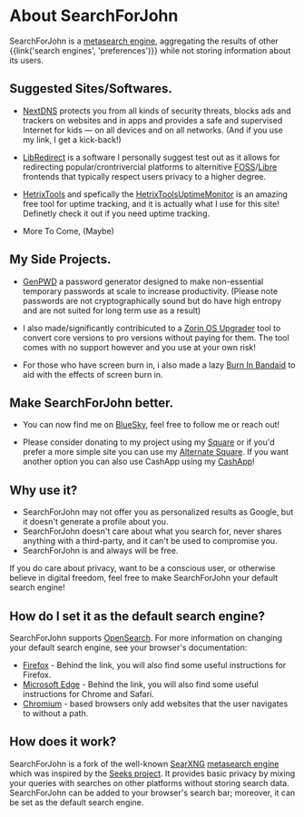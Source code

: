 # About SearchForJohn

SearchForJohn is a [metasearch engine], aggregating the results of other
{{link('search engines', 'preferences')}} while not storing information about
its users.

## Suggested Sites/Softwares.

- [NextDNS] protects you from all kinds of security threats, blocks ads and trackers on websites and in apps and provides a safe and supervised Internet for kids — on all devices and on all networks. (And if you use my link, I get a kick-back!)

- [LibRedirect] is a software I personally suggest test out as it allows for redirecting popular/crontrivercial platforms to alternitive [FOSS]/[Libre] frontends that typically respect users privacy to a higher degree.

- [HetrixTools] and spefically the [HetrixToolsUptimeMonitor] is an amazing free tool for uptime tracking, and it is actually what I use for this site! Definetly check it out if you need uptime tracking.

- More To Come, (Maybe)

## My Side Projects.

- [GenPWD] a password generator designed to make non-essential temporary passwords at scale to increase productivity. (Please note passwords are not cryptographically sound but do have high entropy and are not suited for long term use as a result)

- I also made/significantly contribicuted to a [Zorin OS Upgrader] tool to convert core versions to pro versions without paying for them. The tool comes with no support however and you use at your own risk!

- For those who have screen burn in, i also made a lazy [Burn In Bandaid] to aid with the effects of screen burn in.

## Make SearchForJohn better.

- You can now find me on [BlueSky], feel free to follow me or reach out!

- Please consider donating to my project using my [Square] or if you'd prefer a more simple site you can use my [Alternate Square]. If you want another option you can also use CashApp using my [CashApp]!

## Why use it?

- SearchForJohn may not offer you as personalized results as Google, but it doesn't
  generate a profile about you.
- SearchForJohn doesn't care about what you search for, never shares anything with a
  third-party, and it can't be used to compromise you.
- SearchForJohn is and always will be free.

If you do care about privacy, want to be a conscious user, or otherwise believe
in digital freedom, feel free to make SearchForJohn your default search engine!


## How do I set it as the default search engine?

SearchForJohn supports [OpenSearch].  For more information on changing your default
search engine, see your browser's documentation:

- [Firefox] - Behind the link, you will also find some useful instructions for Firefox.
- [Microsoft Edge] - Behind the link, you will also find some useful instructions
  for Chrome and Safari.
- [Chromium] - based browsers only add websites that the user navigates to without
  a path.

## How does it work?

SearchForJohn is a fork of the well-known [SearXNG] [metasearch engine] which was
inspired by the [Seeks project].  It provides basic privacy by mixing your
queries with searches on other platforms without storing search data.  SearchForJohn
can be added to your browser's search bar; moreover, it can be set as the
default search engine.

[HetrixTools]: https://hetrixtools.com/
[HetrixToolsUptimeMonitor]: https://hetrixtools.com/uptime-monitor/
[LibRedirect]: https://libredirect.github.io/
[FOSS]: https://wikipedia.org/wiki/Free_and_open-source_software/
[Libre]: https://wikipedia.org/wiki/Free_software/
[Burn In Bandaid]: https://bandaid.searchforjohn.com/
[Zorin OS Upgrader]: https://zorin.searchforjohn.com/
[GenPWD]: https://genpwd.searchforjohn.com/
[BlueSky]: https://bsky.app/profile/searchforjohn.com/
[Dyslexia Support Plugin]: https://searchforjohn.github.io/Dyslexia-Support-Mode-UserScript/
[NextDNS]: https://nextdns.io/?from=yvftmcv3/
[CashApp]: https://cash.app/$SearchForJohn/
[Square]: https://donate.searchforjohn.com/
[Alternate Square]: https://alt-donate.searchforjohn.com
[SearXNG]: https://github.com/searxng/searxng/
[metasearch engine]: https://en.wikipedia.org/wiki/Metasearch_engine/
[Weblate]: https://weblate.bubu1.eu/projects/searxng/
[Seeks project]: https://beniz.github.io/seeks/
[OpenSearch]: https://github.com/dewitt/opensearch/blob/master/opensearch-1-1-draft-6.md/
[Firefox]: https://support.mozilla.org/en-US/kb/add-or-remove-search-engine-firefox/
[Microsoft Edge]: https://support.microsoft.com/en-us/help/4028574/microsoft-edge-change-the-default-search-engine/
[Chromium]: https://www.chromium.org/tab-to-search/
